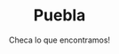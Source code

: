 ---
title: "Puebla"
subtitle: "Checa lo que encontramos!"
video: "https://www.youtube.com/embed/Mr7uGgl40QU"
deals:
  - type: "plane"
    info: "Código de Promoción<br>$400 MXN"
    hiddeninfo: "CÓDIGO:<br>VOLARISEX0101"
    link: "http://www.volaris.com/"
  - type: "hotel"
    info: "Hotel Santa Anita<br>Convenio Excapes"
    link: "http://santaanitahotel.com/"
    hiddeninfo: "CONVENIO:<br>REYESEX0101" 
challenges:
  - name: "rapel"
    locations: 
      - place: "Cuetzalan"
        name: "Cascadas Las Brisas"
        link: "http://holi.com/"
        info: "53-84-63-99-62"
  - name: "espeleologia"
    locations: 
      - place: "Zapotitlán"
        name: "Grutas de Zapotitlán"
        link: "http://zapotitlan.com/"
        info: "53-84-63-99-62"
  - name: "cuatrimoto"
    locations: 
      - place: "Huauchinango"
        name: "Cuatrimotos Estrella"
        link: "http://holi.com/"
        info: "53-84-63-99-62"
images:
  - link: "1.jpg"
  - link: "2.jpg"
  - link: "3.jpg"
  - link: "4.jpg"
  - link: "5.jpg"
---